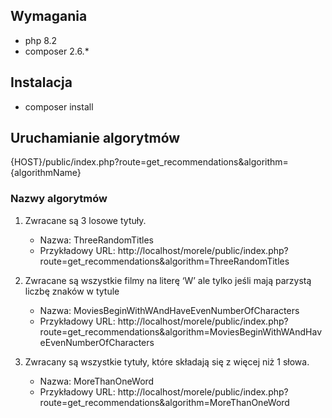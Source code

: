 ## Wymagania
- php 8.2
- composer 2.6.*

## Instalacja

- composer install

## Uruchamianie algorytmów
{HOST}/public/index.php?route=get_recommendations&algorithm={algorithmName}

### Nazwy algorytmów
1. Zwracane są 3 losowe tytuły.
    - Nazwa: ThreeRandomTitles
    - Przykładowy URL: http://localhost/morele/public/index.php?route=get_recommendations&algorithm=ThreeRandomTitles 


2. Zwracane są wszystkie filmy na literę ‘W’ ale tylko jeśli mają parzystą liczbę znaków w tytule
    - Nazwa: MoviesBeginWithWAndHaveEvenNumberOfCharacters
    - Przykładowy URL: http://localhost/morele/public/index.php?route=get_recommendations&algorithm=MoviesBeginWithWAndHaveEvenNumberOfCharacters


4. Zwracany są wszystkie tytuły, które składają się z więcej niż 1 słowa.
    - Nazwa: MoreThanOneWord
    - Przykładowy URL: http://localhost/morele/public/index.php?route=get_recommendations&algorithm=MoreThanOneWord
    
 
